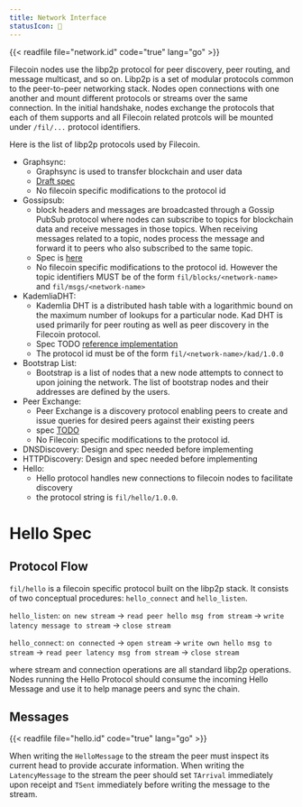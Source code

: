 ```yaml
---
title: Network Interface
statusIcon: 🔁
---
```


{{< readfile file="network.id" code="true" lang="go" >}}


Filecoin nodes use the libp2p protocol for peer discovery, peer routing, and message multicast, and so on. Libp2p is a set of modular protocols common to the peer-to-peer networking stack. Nodes open connections with one another and mount different protocols or streams over the same connection. In the initial handshake, nodes exchange the protocols that each of them supports and all Filecoin related protcols will be mounted under `/fil/...` protocol identifiers.

Here is the list of libp2p protocols used by Filecoin.

- Graphsync: 
	- Graphsync is used to transfer blockchain and user data
	- [Draft spec](https://github.com/ipld/specs/blob/master/block-layer/graphsync/graphsync.md)
	- No filecoin specific modifications to the protocol id
- Gossipsub: 
	- block headers and messages are broadcasted through a Gossip PubSub protocol where nodes can subscribe to topics for blockchain data and receive messages in those topics. When receiving messages related to a topic, nodes process the message and forward it to peers who also subscribed to the same topic.
	- Spec is [here](https://github.com/libp2p/specs/tree/master/pubsub/gossipsub)
	- No filecoin specific modifications to the protocol id.  However the topic identifiers MUST be of the form `fil/blocks/<network-name>` and `fil/msgs/<network-name>`
- KademliaDHT: 
	- Kademlia DHT is a distributed hash table with a logarithmic bound on the maximum number of lookups for a particular node. Kad DHT is used primarily for peer routing as well as peer discovery in the Filecoin protocol.
	- Spec TODO [reference implementation](https://github.com/libp2p/go-libp2p-kad-dht)
	- The protocol id must be of the form `fil/<network-name>/kad/1.0.0`
- Bootstrap List: 
	- Bootstrap is a list of nodes that a new node attempts to connect to upon joining the network. The list of bootstrap nodes and their addresses are defined by the users.
- Peer Exchange: 
	- Peer Exchange is a discovery protocol enabling peers to create and issue queries for desired peers against their existing peers
	- spec [TODO](https://github.com/libp2p/specs/issues/222)
	- No Filecoin specific modifications to the protocol id.
- DNSDiscovery: Design and spec needed before implementing
- HTTPDiscovery: Design and spec needed before implementing
- Hello:
	- Hello protocol handles new connections to filecoin nodes to facilitate discovery
	- the protocol string is `fil/hello/1.0.0`. 

# Hello Spec 

## Protocol Flow

`fil/hello` is a filecoin specific protocol built on the libp2p stack.  It consists of two conceptual
procedures: `hello_connect` and `hello_listen`.   

`hello_listen`: `on new stream` -> `read peer hello msg from stream` -> `write latency message to stream` -> `close stream`

`hello_connect`: `on connected` -> `open stream` -> `write own hello msg to stream` -> `read peer latency msg from stream`  -> `close stream`

where stream and connection operations are all standard libp2p operations.  Nodes running the Hello Protocol should consume the incoming Hello Message and use it to help manage peers and sync the chain.

## Messages
{{< readfile file="hello.id" code="true" lang="go" >}}


When writing the `HelloMessage` to the stream the peer must inspect its current head to provide accurate information.  When writing the `LatencyMessage` to the stream the peer should set `TArrival` immediately upon receipt and `TSent` immediately before writing the message to the stream.
